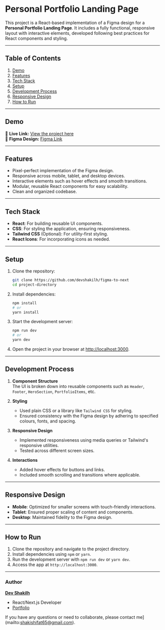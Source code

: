 
# Personal Portfolio Landing Page

This project is a React-based implementation of a Figma design for a **Personal Portfolio Landing Page**. It includes a fully functional, responsive layout with interactive elements, developed following best practices for React components and styling.

---

## Table of Contents

1. [Demo](#[demo](https://figmat-to-next.vercel.app/))
2. [Features](#features)
3. [Tech Stack](#tech-stack)
4. [Setup](#setup)
5. [Development Process](#development-process)
6. [Responsive Design](#responsive-design)
7. [How to Run](#how-to-run)

---

## Demo

🚀 **Live Link:** [View the project here](#)  
🎨 **Figma Design:** [Figma Link](https://www.figma.com/design/9LCrRmUf4yYym6H3Jak3WH/Personal-Portfolio-Landing-Page-For-Free-(Community)?node-id=260-48&node-type=canvas&t=sHhQf5CGKziDH4ko-0)

---

## Features

- Pixel-perfect implementation of the Figma design.
- Responsive across mobile, tablet, and desktop devices.
- Interactive elements such as hover effects and smooth transitions.
- Modular, reusable React components for easy scalability.
- Clean and organized codebase.

---

## Tech Stack

- **React**: For building reusable UI components.
- **CSS**: For styling the application, ensuring responsiveness.
- **Tailwind CSS** (Optional): For utility-first styling.
- **React Icons**: For incorporating icons as needed.

---

## Setup

1. Clone the repository:

   ```bash
   git clone https://github.com/devshakilh/figma-to-next
   cd project-directory
   ```

2. Install dependencies:

   ```bash
   npm install
   # or
   yarn install
   ```

3. Start the development server:

   ```bash
   npm run dev
   # or
   yarn dev
   ```

4. Open the project in your browser at [http://localhost:3000](http://localhost:3000).

---

## Development Process

1. **Component Structure**  
   The UI is broken down into reusable components such as `Header`, `Footer`, `HeroSection`, `PortfolioItems`, etc.

2. **Styling**  
   - Used plain CSS or a library like `Tailwind CSS` for styling.
   - Ensured consistency with the Figma design by adhering to specified colours, fonts, and spacing.

3. **Responsive Design**  
   - Implemented responsiveness using media queries or Tailwind's responsive utilities.
   - Tested across different screen sizes.

4. **Interactions**  
   - Added hover effects for buttons and links.
   - Included smooth scrolling and transitions where applicable.

---

## Responsive Design

- **Mobile**: Optimized for smaller screens with touch-friendly interactions.
- **Tablet**: Ensured proper scaling of content and components.
- **Desktop**: Maintained fidelity to the Figma design.

---

## How to Run

1. Clone the repository and navigate to the project directory.
2. Install dependencies using `npm` or `yarn`.
3. Run the development server with `npm run dev` or `yarn dev`.
4. Access the app at `http://localhost:3000`.

---

### Author

**[Dev Shakilh](https://github.com/Md-Shakil-Hossain)**  
- React/Next.js Developer  
- [Portfolio](#)  

If you have any questions or need to collaborate, please contact me](mailto:shakishifat65@gmail.com).
